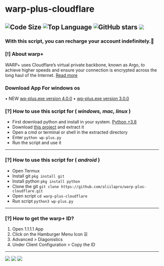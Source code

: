 # warp-plus-cloudflare
![Code Size](https://img.shields.io/github/languages/code-size/aliilapro/warp-plus-cloudflare) ![Top Language](https://img.shields.io/github/languages/top/aliilapro/warp-plus-cloudflare) ![GitHub stars](https://img.shields.io/github/stars/aliilapro/warp-plus-cloudflare) ![](https://img.shields.io/badge/The%20Long%20Hope-%F0%9F%98%8E%E2%9C%8C-green)
--------------------------------------------------------------------
### With this script, you can recharge your account indefinitely.📱

### [!] About warp+
WARP+ uses Cloudflare’s virtual private backbone, known as Argo, to achieve higher speeds and ensure your connection is encrypted across the long haul of the Internet. [Read more](https://blog.cloudflare.com/announcing-warp-plus/)


### Download App For windows os
• NEW [wp-plus.exe version 4.0.0](http://bayanbox.ir/download/6017786215883517166/wp-plus.zip)
• [wp-plus.exe version 3.0.0](http://bayanbox.ir/download/6017786215883517166/wp-plus.zip)

 


### [?] How to use this script for ( *windows, mac, linux* )
- First download python and install in your system. [Python +3.8](https://www.python.org/downloads/)
- Download [this project](https://github.com/aliilapro/warp-plus-cloudflare/archive/master.zip) and extract it
- Open a cmd or terminal or shell in the extracted directory
- Enter `python wp-plus.py`
- Run the script and use it
--------------------------------------------------------------------
### [?] How to use this script for ( *android* )
- Open Termux
- Install git `pkg install git`
- Install python `pkg install python`
- Clone the git `git clone https://github.com/aliilapro/warp-plus-cloudflare.git`
- Open script `cd warp-plus-cloudflare`
- Run script `python3 wp-plus.py`
--------------------------------------------------------------------
### [?] How to get the warp+ ID?
1. Open 1.1.1.1 App
2. Click on the Hamburger Menu Icon ☰
3. Advanced > Diagonistics
4. Under Client Configuration > Copy the ID
--------------------------------------------------------------------
![](https://github.com/ALIILAPRO/warp-plus-cloudflare/blob/master/sc/sc-m.png)
![](https://github.com/ALIILAPRO/warp-plus-cloudflare/blob/master/sc/sc-p.png)
![](https://github.com/ALIILAPRO/warp-plus-cloudflare/blob/master/sc/sc-d.png)
